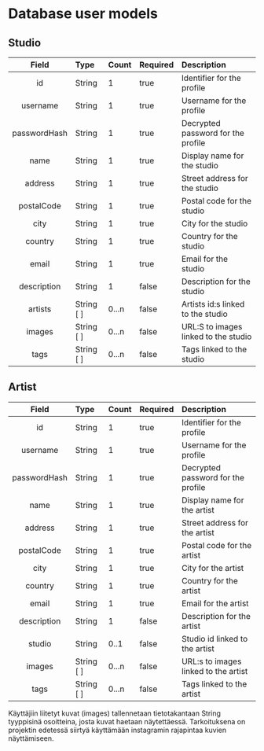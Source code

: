 # Database user models


## Studio

| Field | Type | Count | Required | Description|
| :----:|:-----| :-----| :-----|:-----|
| id | String | 1 | true |Identifier for the profile |
| username | String | 1 | true | Username for the profile |
| passwordHash | String | 1 | true | Decrypted password for the profile |
| name | String | 1 | true | Display name for the studio |
| address | String | 1 | true | Street address for the studio |
| postalCode | String | 1 | true | Postal code for the studio |
| city | String | 1 | true | City for the studio |
| country | String | 1 | true | Country for the studio |
| email | String | 1 | true | Email for the studio |
| description | String | 1 | false | Description for the studio |
| artists | String [ ] | 0...n | false | Artists id:s linked to the studio |
| images | String [ ] | 0...n | false | URL:S to images linked to the studio |
| tags | String [ ] | 0...n | false | Tags linked to the studio |

## Artist

| Field | Type | Count | Required | Description|
| :----:|:-----| :-----| :-----|:-----|
| id | String | 1 | true | Identifier for the profile |
| username | String | 1 | true | Username for the profile |
| passwordHash | String | 1 | true | Decrypted password for the profile |
| name | String | 1 | true | Display name for the artist |
| address | String | 1 | true | Street address for the artist |
| postalCode | String | 1 | true | Postal code for the artist |
| city | String | 1 | true | City for the artist |
| country | String | 1 | true | Country for the artist |
| email | String | 1 | true | Email for the artist |
| description | String | 1 | false | Description for the artist |
| studio | String  | 0..1 | false | Studio id linked to the artist |
| images | String [ ] | 0...n | false | URL:s to images linked to the artist |
| tags | String [ ] | 0...n | false | Tags linked to the artist |ta

Käyttäjiin liitetyt kuvat (images) tallennetaan tietotakantaan String tyyppisinä osoitteina, josta kuvat haetaan näytettäessä.
Tarkoituksena on projektin edetessä siirtyä käyttämään instagramin rajapintaa kuvien näyttämiseen.
